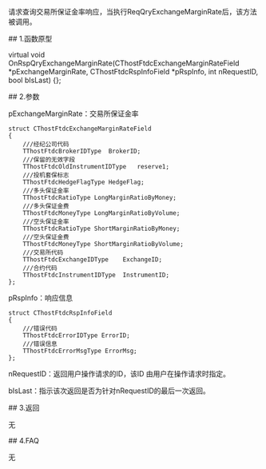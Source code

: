 <p>请求查询交易所保证金率响应，当执行ReqQryExchangeMarginRate后，该方法被调用。</p>
<span class="anchor" id="4062522d-b553-476f-a8ad-34f80bdf29a7"></span>
## 1.函数原型
<p>virtual void OnRspQryExchangeMarginRate(CThostFtdcExchangeMarginRateField *pExchangeMarginRate, CThostFtdcRspInfoField *pRspInfo, int nRequestID, bool bIsLast) {};</p>
<span class="anchor" id="05786272-f428-4ced-9316-1018876d3670"></span>
## 2.参数
<p>pExchangeMarginRate：交易所保证金率</p>
<pre><code>struct CThostFtdcExchangeMarginRateField
{
    ///经纪公司代码
    TThostFtdcBrokerIDType  BrokerID;
    ///保留的无效字段
    TThostFtdcOldInstrumentIDType   reserve1;
    ///投机套保标志
    TThostFtdcHedgeFlagType HedgeFlag;
    ///多头保证金率
    TThostFtdcRatioType LongMarginRatioByMoney;
    ///多头保证金费
    TThostFtdcMoneyType LongMarginRatioByVolume;
    ///空头保证金率
    TThostFtdcRatioType ShortMarginRatioByMoney;
    ///空头保证金费
    TThostFtdcMoneyType ShortMarginRatioByVolume;
    ///交易所代码
    TThostFtdcExchangeIDType    ExchangeID;
    ///合约代码
    TThostFtdcInstrumentIDType  InstrumentID;
};
</code></pre>
<p>pRspInfo：响应信息</p>
<pre><code>struct CThostFtdcRspInfoField
{
    ///错误代码
    TThostFtdcErrorIDType ErrorID;
    ///错误信息
    TThostFtdcErrorMsgType ErrorMsg;
};
</code></pre>
<p>nRequestID：返回用户操作请求的ID，该ID 由用户在操作请求时指定。</p>
<p>bIsLast：指示该次返回是否为针对nRequestID的最后一次返回。</p>
<span class="anchor" id="4861ade5-e777-4ec2-8bca-db885a62697b"></span>
## 3.返回
<p>无</p>
<span class="anchor" id="e73f7829-2300-4df4-970e-85fffcdb3e8b"></span>
## 4.FAQ
<p>无</p>
